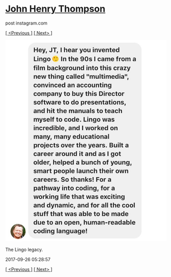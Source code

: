 # [John Henry Thompson](../README.md)
post instagram.com

[[ <Previous ]](2017-09-26-2.md) [[ Next> ]](2017-09-26-4.md)

[![](../media/2017-09-26/The-Lingo-legacy-1.jpg)](../README.md)

The Lingo legacy.

2017-09-26 05:28:57

[[ <Previous ]](2017-09-26-2.md) [[ Next> ]](2017-09-26-4.md)